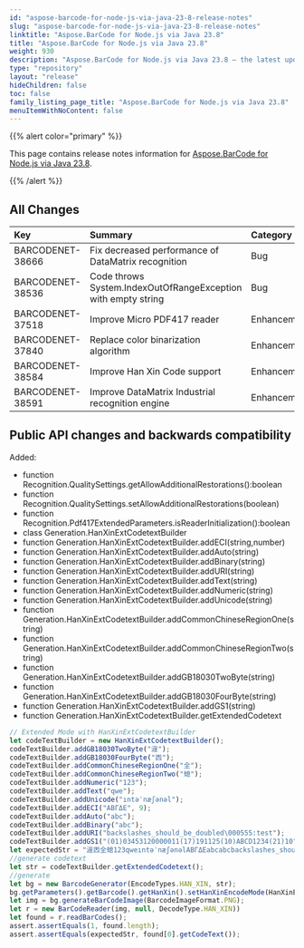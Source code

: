 ```yaml
---
id: "aspose-barcode-for-node-js-via-java-23-8-release-notes"
slug: "aspose-barcode-for-node-js-via-java-23-8-release-notes"
linktitle: "Aspose.BarCode for Node.js via Java 23.8"
title: "Aspose.BarCode for Node.js via Java 23.8"
weight: 930
description: "Aspose.BarCode for Node.js via Java 23.8 – the latest updates and fixes."
type: "repository"
layout: "release"
hideChildren: false
toc: false
family_listing_page_title: "Aspose.BarCode for Node.js via Java 23.8"
menuItemWithNoContent: false
---
```


{{% alert color="primary" %}} 

This page contains release notes information for [Aspose.BarCode for Node.js via Java 23.8](https://releases.aspose.com/barcode/nodejs/new-releases/aspose.barcode-for-node.js-via-java-23.8/).

{{% /alert %}} 
## **All Changes**

|**Key**|**Summary**|**Category**|
| :- | :- | :- |
|BARCODENET-38666|Fix decreased performance of DataMatrix recognition|Bug|
|BARCODENET-38536|Code throws System.IndexOutOfRangeException with empty string|Bug|
|BARCODENET-37518|Improve Micro PDF417 reader|Enhancement|
|BARCODENET-37840|Replace color binarization algorithm|Enhancement|
|BARCODENET-38584|Improve Han Xin Code support|Enhancement|
|BARCODENET-38591|Improve DataMatrix Industrial recognition engine|Enhancement|

## Public API changes and backwards compatibility

Added:

- function Recognition.QualitySettings.getAllowAdditionalRestorations():boolean
- function Recognition.QualitySettings.setAllowAdditionalRestorations(boolean)
- function Recognition.Pdf417ExtendedParameters.isReaderInitialization():boolean
- class  Generation.HanXinExtCodetextBuilder
- function Generation.HanXinExtCodetextBuilder.addECI(string,number)
- function Generation.HanXinExtCodetextBuilder.addAuto(string)
- function Generation.HanXinExtCodetextBuilder.addBinary(string)
- function Generation.HanXinExtCodetextBuilder.addURI(string)
- function Generation.HanXinExtCodetextBuilder.addText(string)
- function Generation.HanXinExtCodetextBuilder.addNumeric(string)
- function Generation.HanXinExtCodetextBuilder.addUnicode(string)
- function Generation.HanXinExtCodetextBuilder.addCommonChineseRegionOne(string)
- function Generation.HanXinExtCodetextBuilder.addCommonChineseRegionTwo(string)
- function Generation.HanXinExtCodetextBuilder.addGB18030TwoByte(string)
- function Generation.HanXinExtCodetextBuilder.addGB18030FourByte(string)
- function Generation.HanXinExtCodetextBuilder.addGS1(string)
- function Generation.HanXinExtCodetextBuilder.getExtendedCodetext

```Node.js
// Extended Mode with HanXinExtCodetextBuilder
let codeTextBuilder = new HanXinExtCodetextBuilder();
codeTextBuilder.addGB18030TwoByte("漄");
codeTextBuilder.addGB18030FourByte("㐁");
codeTextBuilder.addCommonChineseRegionOne("全");
codeTextBuilder.addCommonChineseRegionTwo("螅");
codeTextBuilder.addNumeric("123");
codeTextBuilder.addText("qwe");
codeTextBuilder.addUnicode("ıntəˈnæʃənəl");
codeTextBuilder.addECI("ΑΒΓΔΕ", 9);
codeTextBuilder.addAuto("abc");
codeTextBuilder.addBinary("abc");
codeTextBuilder.addURI("backslashes_should_be_doubled\000555:test");
codeTextBuilder.addGS1("(01)03453120000011(17)191125(10)ABCD1234(21)10");
let expectedStr = "漄㐁全螅123qweıntəˈnæʃənəlΑΒΓΔΕabcabcbackslashes_should_be_doubled\000555:test(01)03453120000011(17)191125(10)ABCD1234(21)10";
//generate codetext
let str = codeTextBuilder.getExtendedCodetext();
//generate
let bg = new BarcodeGenerator(EncodeTypes.HAN_XIN, str);
bg.getParameters().getBarcode().getHanXin().setHanXinEncodeMode(HanXinEncodeMode.EXTENDED);
let img = bg.generateBarCodeImage(BarcodeImageFormat.PNG);
let r = new BarCodeReader(img, null, DecodeType.HAN_XIN))
let found = r.readBarCodes();
assert.assertEquals(1, found.length);
assert.assertEquals(expectedStr, found[0].getCodeText());
```

